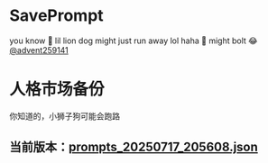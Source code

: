 # SavePrompt
you know 🫠 lil lion dog might just run away lol
haha 🐶 might bolt 😂 [@advent259141](https://github.com/advent259141)

# 人格市场备份
你知道的，小狮子狗可能会跑路

## 当前版本：[prompts_20250717_205608.json](https://github.com/Larch-C/SavePrompt/blob/main/prompts_20250717_205608.json)
